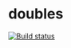 # doubles

[![Build status](https://ci.appveyor.com/api/projects/status/r9fmlykqd1sffi50/branch/master?svg=true)](https://ci.appveyor.com/project/Articulate/doubles)
